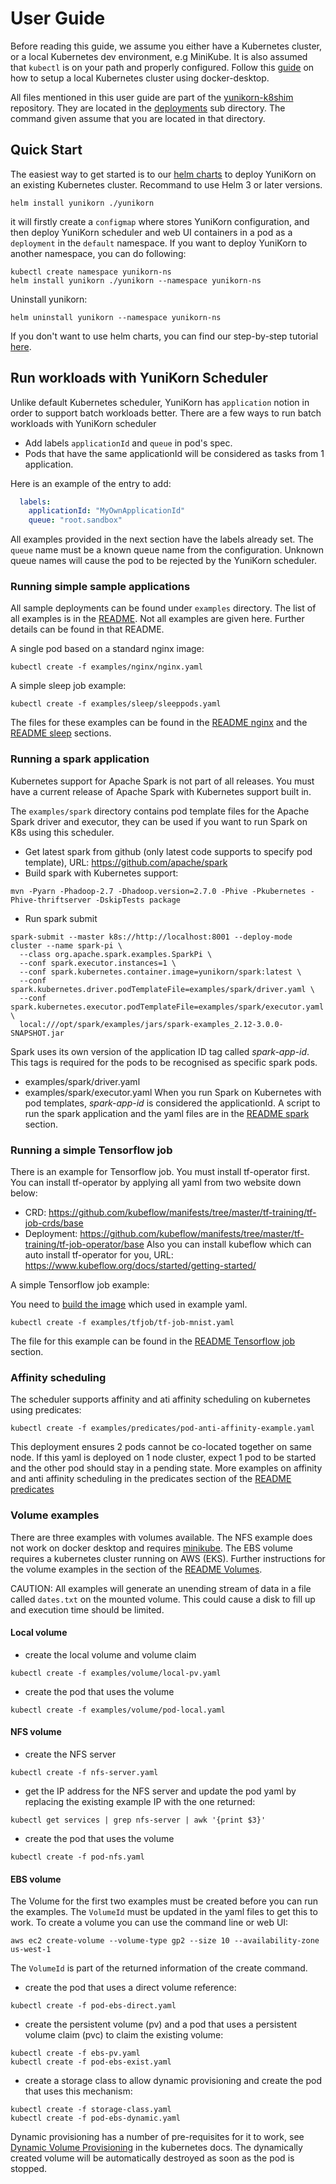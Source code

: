 <!--
 * Licensed to the Apache Software Foundation (ASF) under one
 * or more contributor license agreements.  See the NOTICE file
 * distributed with this work for additional information
 * regarding copyright ownership.  The ASF licenses this file
 * to you under the Apache License, Version 2.0 (the
 * "License"); you may not use this file except in compliance
 * with the License.  You may obtain a copy of the License at
 *
 *     http://www.apache.org/licenses/LICENSE-2.0
 *
 * Unless required by applicable law or agreed to in writing, software
 * distributed under the License is distributed on an "AS IS" BASIS,
 * WITHOUT WARRANTIES OR CONDITIONS OF ANY KIND, either express or implied.
 * See the License for the specific language governing permissions and
 * limitations under the License.
 -->

# User Guide

Before reading this guide, we assume you either have a Kubernetes cluster, or a local Kubernetes dev environment, e.g MiniKube.
It is also assumed that `kubectl` is on your path and properly configured.
Follow this [guide](setup/env-setup.md) on how to setup a local Kubernetes cluster using docker-desktop.

All files mentioned in this user guide are part of the [yunikorn-k8shim](https://github.com/apache/incubator-yunikorn-k8shim) repository.
They are located in the [deployments](https://github.com/apache/incubator-yunikorn-k8shim/tree/master/deployments/scheduler) sub directory. The command given assume that you are located in that directory.

## Quick Start

The easiest way to get started is to our [helm charts](https://github.com/apache/incubator-yunikorn-k8shim/tree/master/helm-charts) to deploy YuniKorn on an existing Kubernetes cluster. Recommand to use Helm 3 or later versions.

```shell script
helm install yunikorn ./yunikorn
```

it will firstly create a `configmap` where stores YuniKorn configuration, and then deploy YuniKorn scheduler
and web UI containers in a pod as a `deployment` in the `default` namespace. If you want to deploy YuniKorn to another namespace, you can do following:

```shell script
kubectl create namespace yunikorn-ns
helm install yunikorn ./yunikorn --namespace yunikorn-ns
```

Uninstall yunikorn:
```shell script
helm uninstall yunikorn --namespace yunikorn-ns
```

If you don't want to use helm charts, you can find our step-by-step
tutorial [here](setup/deployment.md).

## Run workloads with YuniKorn Scheduler

Unlike default Kubernetes scheduler, YuniKorn has `application` notion in order to support batch workloads better.
There are a few ways to run batch workloads with YuniKorn scheduler

- Add labels `applicationId` and `queue` in pod's spec.
- Pods that have the same applicationId will be considered as tasks from 1 application.

Here is an example of the entry to add:
```yaml
  labels:
    applicationId: "MyOwnApplicationId"
    queue: "root.sandbox"
```   
All examples provided in the next section have the labels already set. The `queue` name must be a known queue name from the configuration.
Unknown queue names will cause the pod to be rejected by the YuniKorn scheduler.  

### Running simple sample applications

All sample deployments can be found under `examples` directory.
The list of all examples is in the [README](https://github.com/apache/incubator-yunikorn-k8shim/blob/master/deployments/examples).
Not all examples are given here. Further details can be found in that README.

A single pod based on a standard nginx image: 
```
kubectl create -f examples/nginx/nginx.yaml
```
A simple sleep job example:
```
kubectl create -f examples/sleep/sleeppods.yaml
```
The files for these examples can be found in the [README nginx](https://github.com/apache/incubator-yunikorn-k8shim/tree/master/deployments/examples#nginx) and the [README sleep](https://github.com/apache/incubator-yunikorn-k8shim/tree/master/deployments/examples#sleep) sections.

### Running a spark application
Kubernetes support for Apache Spark is not part of all releases. You must have a current release of Apache Spark with Kubernetes support built in. 

The `examples/spark` directory contains pod template files for the Apache Spark driver and executor, they can be used if you want to run Spark on K8s using this scheduler.

* Get latest spark from github (only latest code supports to specify pod template), URL: https://github.com/apache/spark
* Build spark with Kubernetes support:
```
mvn -Pyarn -Phadoop-2.7 -Dhadoop.version=2.7.0 -Phive -Pkubernetes -Phive-thriftserver -DskipTests package
```
* Run spark submit
```
spark-submit --master k8s://http://localhost:8001 --deploy-mode cluster --name spark-pi \
  --class org.apache.spark.examples.SparkPi \
  --conf spark.executor.instances=1 \
  --conf spark.kubernetes.container.image=yunikorn/spark:latest \
  --conf spark.kubernetes.driver.podTemplateFile=examples/spark/driver.yaml \
  --conf spark.kubernetes.executor.podTemplateFile=examples/spark/executor.yaml \
  local:///opt/spark/examples/jars/spark-examples_2.12-3.0.0-SNAPSHOT.jar
```

Spark uses its own version of the application ID tag called *spark-app-id*. This tags is required for the pods to be recognised as specific spark pods.  
* examples/spark/driver.yaml
* examples/spark/executor.yaml
When you run Spark on Kubernetes with pod templates, *spark-app-id* is considered the applicationId.
A script to run the spark application and the yaml files are in the [README spark](https://github.com/apache/incubator-yunikorn-k8shim/tree/master/deployments/examples#spark) section.

### Running a simple Tensorflow job 
There is an example for Tensorflow job. You must install tf-operator first. 
You can install tf-operator by applying all yaml from two website down below:
* CRD: https://github.com/kubeflow/manifests/tree/master/tf-training/tf-job-crds/base
* Deployment: https://github.com/kubeflow/manifests/tree/master/tf-training/tf-job-operator/base
Also you can install kubeflow which can auto install tf-operator for you, URL: https://www.kubeflow.org/docs/started/getting-started/

A simple Tensorflow job example:

You need to [build the image](https://github.com/kubeflow/tf-operator/tree/master/examples/v1/dist-mnist) which used in example yaml.
```
kubectl create -f examples/tfjob/tf-job-mnist.yaml
```

The file for this example can be found in the [README Tensorflow job](https://github.com/apache/incubator-yunikorn-k8shim/tree/master/deployments/examples#tfjob) section.

### Affinity scheduling
The scheduler supports affinity and ati affinity scheduling on kubernetes using predicates:
```
kubectl create -f examples/predicates/pod-anti-affinity-example.yaml
```
This deployment ensures 2 pods cannot be co-located together on same node.
If this yaml is deployed on 1 node cluster, expect 1 pod to be started and the other pod should stay in a pending state.
More examples on affinity and anti affinity scheduling in the predicates section of the [README predicates](https://github.com/apache/incubator-yunikorn-k8shim/tree/master/deployments/examples#predicates)

### Volume examples
There are three examples with volumes available. The NFS example does not work on docker desktop and requires [minikube](https://kubernetes.io/docs/tasks/tools/install-minikube/). 
The EBS volume requires a kubernetes cluster running on AWS (EKS).
Further instructions for the volume examples in the section of the [README Volumes](https://github.com/apache/incubator-yunikorn-k8shim/tree/master/deployments/examples#volumes).

CAUTION: All examples will generate an unending stream of data in a file called `dates.txt` on the mounted volume. This could cause a disk to fill up and execution time should be limited. 

#### Local volume
* create the local volume and volume claim
```
kubectl create -f examples/volume/local-pv.yaml
```
* create the pod that uses the volume
```
kubectl create -f examples/volume/pod-local.yaml
```

#### NFS volume
* create the NFS server
```
kubectl create -f nfs-server.yaml
```
* get the IP address for the NFS server and update the pod yaml by replacing the existing example IP with the one returned:
```
kubectl get services | grep nfs-server | awk '{print $3}'
```
* create the pod that uses the volume
```
kubectl create -f pod-nfs.yaml
```

#### EBS volume
The Volume for the first two examples must be created before you can run the examples. The `VolumeId` must be updated in the yaml files to get this to work.
To create a volume you can use the command line or web UI:
```
aws ec2 create-volume --volume-type gp2 --size 10 --availability-zone us-west-1
```
The `VolumeId` is part of the returned information of the create command.

* create the pod that uses a direct volume reference:
```
kubectl create -f pod-ebs-direct.yaml
```
* create the persistent volume (pv) and a pod that uses a persistent volume claim (pvc) to claim the existing volume:
```
kubectl create -f ebs-pv.yaml
kubectl create -f pod-ebs-exist.yaml
```
* create a storage class to allow dynamic provisioning and create the pod that uses this mechanism:
```
kubectl create -f storage-class.yaml
kubectl create -f pod-ebs-dynamic.yaml
```
Dynamic provisioning has a number of pre-requisites for it to work, see [Dynamic Volume Provisioning](https://kubernetes.io/docs/concepts/storage/dynamic-provisioning/) in the kubernetes docs. 
The dynamically created volume will be automatically destroyed as soon as the pod is stopped.
